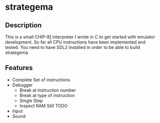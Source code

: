 # strategema
## Description
This is a small CHIP-8[1] interpreter I wrote in C to get started with emulator development. So far all CPU instructions have been implemented and tested. You need to have SDL2 installed in order to be able to build strategema
## Features
  + Complete Set of instructions
  + Debugger
    - Break at instruction number
    - Break at type of instruction
    - Single Step
    - Inspect RAM
   Still TODO
   + Input
   + Sound













[1]: https://en.wikipedia.org/wiki/CHIP-8

